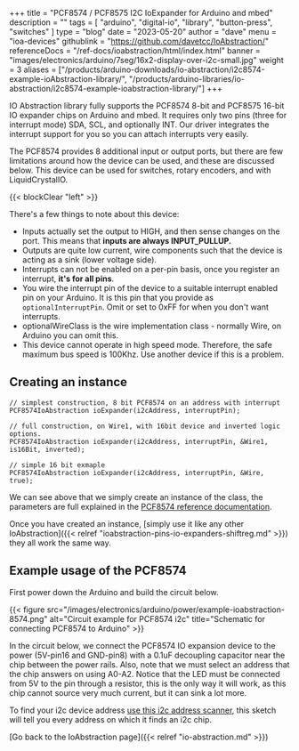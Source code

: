+++
title = "PCF8574 / PCF8575 I2C IoExpander for Arduino and mbed"
description = ""
tags = [ "arduino", "digital-io", "library", "button-press", "switches" ]
type = "blog"
date = "2023-05-20"
author =  "dave"
menu = "ioa-devices"
githublink = "https://github.com/davetcc/IoAbstraction/"
referenceDocs = "/ref-docs/ioabstraction/html/index.html"
banner = "images/electronics/arduino/7seg/16x2-display-over-i2c-small.jpg"
weight = 3
aliases = ["/products/arduino-downloads/io-abstraction/i2c8574-example-ioAbstraction-library/", "/products/arduino-libraries/io-abstraction/i2c8574-example-ioabstraction-library/"]
+++

IO Abstraction library fully supports the PCF8574 8-bit and PCF8575 16-bit IO expander chips on Arduino and mbed. It requires only two pins (three for interrupt mode) SDA, SCL, and optionally INT. Our driver integrates the interrupt support for you so you can attach interrupts very easily.

The PCF8574 provides 8 additional input or output ports, but there are few limitations around how the device can be used, and these are discussed below. This device can be used for switches, rotary encoders, and with LiquidCrystalIO.

{{< blockClear "left" >}}

There's a few things to note about this device:
 
* Inputs actually set the output to HIGH, and then sense changes on the port. This means that **inputs are always INPUT_PULLUP.**
* Outputs are quite low current, wire components such that the device is acting as a sink (lower voltage side).
* Interrupts can not be enabled on a per-pin basis, once you register an interrupt, **it's for all pins**.
* You wire the interrupt pin of the device to a suitable interrupt enabled pin on your Arduino. It is this pin that you provide as `optionalInterruptPin`. Omit or set to 0xFF for when you don't want interrupts.
* optionalWireClass is the wire implementation class - normally Wire, on Arduino you can omit this.
* This device cannot operate in high speed mode. Therefore, the safe maximum bus speed is 100Khz. Use another device if this is a problem.

## Creating an instance 

    // simplest construction, 8 bit PCF8574 on an address with interrupt
    PCF8574IoAbstraction ioExpander(i2cAddress, interruptPin);

    // full construction, on Wire1, with 16bit device and inverted logic options.
    PCF8574IoAbstraction ioExpander(i2cAddress, interruptPin, &Wire1, is16Bit, inverted);

    // simple 16 bit exmaple
    PCF8574IoAbstraction ioExpander(i2cAddress, interruptPin, &Wire, true);

We can see above that we simply create an instance of the class, the parameters are full explained in the [PCF8574 reference documentation](https://www.thecoderscorner.com/ref-docs/ioabstraction/html/class_p_c_f8574_io_abstraction.html).

Once you have created an instance, [simply use it like any other IoAbstraction]({{< relref "ioabstraction-pins-io-expanders-shiftreg.md" >}}) they all work the same way.

## Example usage of the PCF8574  

First power down the Arduino and build the circuit below.
 
{{< figure src="/images/electronics/arduino/power/example-ioabstraction-8574.png" alt="Circuit example for PCF8574 i2c" title="Schematic for connecting PCF8574 to Arduino" >}} 

In the circuit below, we connect the PCF8574 IO expansion device to the power (5V-pin16 and GND-pin8) with a 0.1uF decoupling capacitor near the chip between the power rails. Also, note that we must select an address that the chip answers on using A0-A2. Notice that the LED must be connected from 5V to the pin through a resistor, this is the only way it will work, as this chip cannot source very much current, but it can sink a lot more.

To find your i2c device address [use this i2c address scanner](https://playground.arduino.cc/Main/I2cScanner), this sketch will tell you every address on which it finds an i2c chip. 
 
[Go back to the IoAbstraction page]({{< relref "io-abstraction.md" >}})
